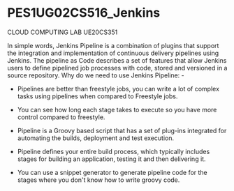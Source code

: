 # PES1UG02CS516_Jenkins
CLOUD COMPUTING LAB UE20CS351

In simple words, Jenkins Pipeline is a combination of plugins that support the integration 
and implementation of continuous delivery pipelines using Jenkins. The pipeline as Code 
describes a set of features that allow Jenkins users to define pipelined job processes with 
code, stored and versioned in a source repository.
Why do we need to use Jenkins Pipeline: -
- Pipelines are better than freestyle jobs, you can write a lot of complex tasks using pipelines 
when compared to Freestyle jobs.
- You can see how long each stage takes to execute so you have more control compared to 
freestyle.
- Pipeline is a Groovy based script that has a set of plug-ins integrated for automating the 
builds, deployment and test execution.

- Pipeline defines your entire build process, which typically includes stages for building an 
application, testing it and then delivering it.
- You can use a snippet generator to generate pipeline code for the stages where you don't 
know how to write groovy code.
